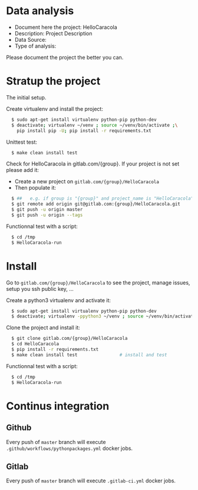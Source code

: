 # Data analysis
- Document here the project: HelloCaracola
- Description: Project Description
- Data Source:
- Type of analysis:

Please document the project the better you can.

# Stratup the project

The initial setup.

Create virtualenv and install the project:
```bash
  $ sudo apt-get install virtualenv python-pip python-dev
  $ deactivate; virtualenv ~/venv ; source ~/venv/bin/activate ;\
    pip install pip -U; pip install -r requirements.txt
```

Unittest test:
```bash
  $ make clean install test
```

Check for HelloCaracola in gitlab.com/{group}.
If your project is not set please add it:

- Create a new project on `gitlab.com/{group}/HelloCaracola`
- Then populate it:

```bash
  $ ##   e.g. if group is "{group}" and project_name is "HelloCaracola"
  $ git remote add origin git@gitlab.com:{group}/HelloCaracola.git
  $ git push -u origin master
  $ git push -u origin --tags
```

Functionnal test with a script:
```bash
  $ cd /tmp
  $ HelloCaracola-run
```
# Install
Go to `gitlab.com/{group}/HelloCaracola` to see the project, manage issues,
setup you ssh public key, ...

Create a python3 virtualenv and activate it:
```bash
  $ sudo apt-get install virtualenv python-pip python-dev
  $ deactivate; virtualenv -ppython3 ~/venv ; source ~/venv/bin/activate
```

Clone the project and install it:
```bash
  $ git clone gitlab.com/{group}/HelloCaracola
  $ cd HelloCaracola
  $ pip install -r requirements.txt
  $ make clean install test                # install and test
```
Functionnal test with a script:
```bash
  $ cd /tmp
  $ HelloCaracola-run
``` 

# Continus integration
## Github 
Every push of `master` branch will execute `.github/workflows/pythonpackages.yml` docker jobs.
## Gitlab
Every push of `master` branch will execute `.gitlab-ci.yml` docker jobs.
